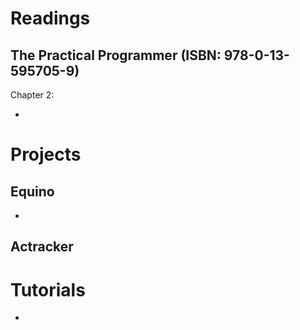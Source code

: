 # Readings

## The Practical Programmer (ISBN: 978-0-13-595705-9)

Chapter 2: 

- 

# Projects

## Equino

- 

## Actracker

# Tutorials

-
